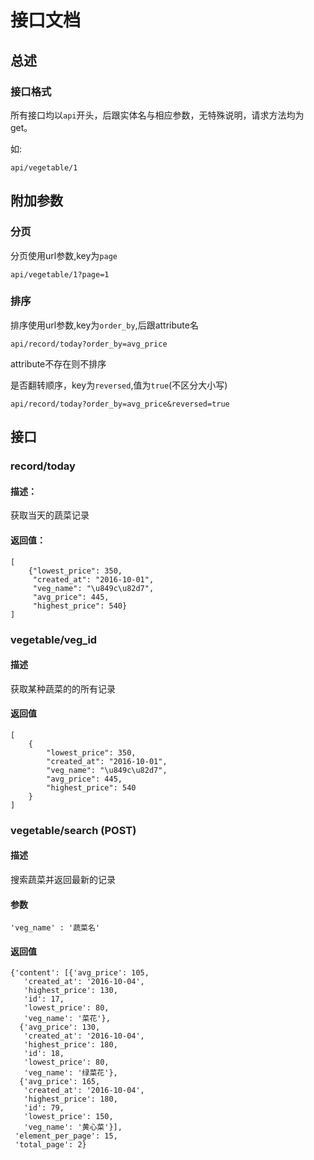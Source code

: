 # 接口文档
## 总述
### 接口格式
所有接口均以`api`开头，后跟实体名与相应参数，无特殊说明，请求方法均为get。

如:

    api/vegetable/1

## 附加参数
### 分页

分页使用url参数,key为`page`

    api/vegetable/1?page=1

### 排序

排序使用url参数,key为`order_by`,后跟attribute名

    api/record/today?order_by=avg_price

attribute不存在则不排序

是否翻转顺序，key为`reversed`,值为`true`(不区分大小写)

    api/record/today?order_by=avg_price&reversed=true


## 接口
### record/today
#### 描述：

获取当天的蔬菜记录
    
#### 返回值：

    [
    	{"lowest_price": 350,
    	 "created_at": "2016-10-01",
    	 "veg_name": "\u849c\u82d7",
    	 "avg_price": 445,
    	 "highest_price": 540}
	]
	
### vegetable/veg_id
#### 描述
获取某种蔬菜的的所有记录

#### 返回值

	[
		{
			"lowest_price": 350,
			"created_at": "2016-10-01",
			"veg_name": "\u849c\u82d7",
			"avg_price": 445,
			"highest_price": 540
		}
	]

### vegetable/search (POST)
#### 描述
搜索蔬菜并返回最新的记录

#### 参数
    'veg_name' : '蔬菜名'

#### 返回值
    {'content': [{'avg_price': 105,
       'created_at': '2016-10-04',
       'highest_price': 130,
       'id': 17,
       'lowest_price': 80,
       'veg_name': '菜花'},
      {'avg_price': 130,
       'created_at': '2016-10-04',
       'highest_price': 180,
       'id': 18,
       'lowest_price': 80,
       'veg_name': '绿菜花'},
      {'avg_price': 165,
       'created_at': '2016-10-04',
       'highest_price': 180,
       'id': 79,
       'lowest_price': 150,
       'veg_name': '黄心菜'}],
     'element_per_page': 15,
     'total_page': 2}

